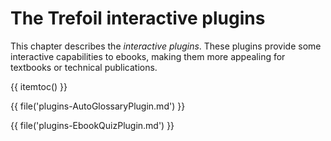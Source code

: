 # The Trefoil interactive plugins

This chapter describes the *interactive plugins*. These plugins
provide some interactive capabilities to ebooks, making them more 
appealing for textbooks or technical publications.
 
{{ itemtoc() }}

{{ file('plugins-AutoGlossaryPlugin.md') }}

{{ file('plugins-EbookQuizPlugin.md') }}
 